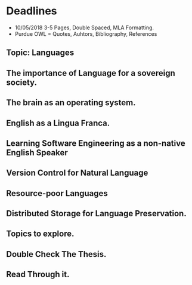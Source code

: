 # Deadlines

+ 10/05/2018  3-5 Pages, Double Spaced, MLA Formatting.
+ Purdue OWL = Quotes, Auhtors, Bibliography, References

## Topic: Languages
## The importance of Language for a sovereign society.
## The brain as an operating system.
## English as a Lingua Franca.
## Learning Software Engineering as a non-native English Speaker
## Version Control for Natural Language
## Resource-poor Languages
## Distributed Storage for Language Preservation.

## Topics to explore.
## Double Check The Thesis.
## Read Through it.
